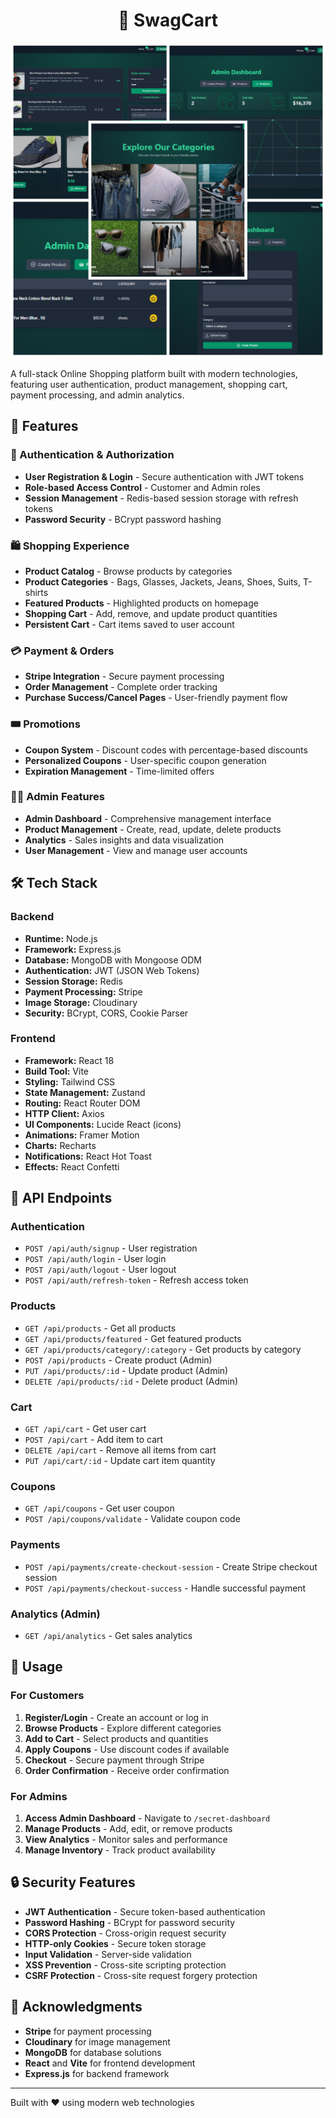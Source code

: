 ﻿<h1 align="center">🛒 SwagCart</h1>
 
![Demo App](/frontend/public/photo-collage.png.png)

A full-stack Online Shopping  platform built with modern technologies, featuring user authentication, product management, shopping cart, payment processing, and admin analytics.



## 🚀 Features

### 🔐 Authentication & Authorization
- **User Registration & Login** - Secure authentication with JWT tokens
- **Role-based Access Control** - Customer and Admin roles
- **Session Management** - Redis-based session storage with refresh tokens
- **Password Security** - BCrypt password hashing

### 🛍️ Shopping Experience
- **Product Catalog** - Browse products by categories
- **Product Categories** - Bags, Glasses, Jackets, Jeans, Shoes, Suits, T-shirts
- **Featured Products** - Highlighted products on homepage
- **Shopping Cart** - Add, remove, and update product quantities
- **Persistent Cart** - Cart items saved to user account

### 💳 Payment & Orders
- **Stripe Integration** - Secure payment processing
- **Order Management** - Complete order tracking
- **Purchase Success/Cancel Pages** - User-friendly payment flow

### 🎟️ Promotions
- **Coupon System** - Discount codes with percentage-based discounts
- **Personalized Coupons** - User-specific coupon generation
- **Expiration Management** - Time-limited offers

### 👨‍💼 Admin Features
- **Admin Dashboard** - Comprehensive management interface
- **Product Management** - Create, read, update, delete products
- **Analytics** - Sales insights and data visualization
- **User Management** - View and manage user accounts

## 🛠️ Tech Stack

### Backend
- **Runtime:** Node.js
- **Framework:** Express.js
- **Database:** MongoDB with Mongoose ODM
- **Authentication:** JWT (JSON Web Tokens)
- **Session Storage:** Redis
- **Payment Processing:** Stripe
- **Image Storage:** Cloudinary
- **Security:** BCrypt, CORS, Cookie Parser

### Frontend
- **Framework:** React 18
- **Build Tool:** Vite
- **Styling:** Tailwind CSS
- **State Management:** Zustand
- **Routing:** React Router DOM
- **HTTP Client:** Axios
- **UI Components:** Lucide React (icons)
- **Animations:** Framer Motion
- **Charts:** Recharts
- **Notifications:** React Hot Toast
- **Effects:** React Confetti

## 🔧 API Endpoints

### Authentication
- `POST /api/auth/signup` - User registration
- `POST /api/auth/login` - User login
- `POST /api/auth/logout` - User logout
- `POST /api/auth/refresh-token` - Refresh access token

### Products
- `GET /api/products` - Get all products
- `GET /api/products/featured` - Get featured products
- `GET /api/products/category/:category` - Get products by category
- `POST /api/products` - Create product (Admin)
- `PUT /api/products/:id` - Update product (Admin)
- `DELETE /api/products/:id` - Delete product (Admin)

### Cart
- `GET /api/cart` - Get user cart
- `POST /api/cart` - Add item to cart
- `DELETE /api/cart` - Remove all items from cart
- `PUT /api/cart/:id` - Update cart item quantity

### Coupons
- `GET /api/coupons` - Get user coupon
- `POST /api/coupons/validate` - Validate coupon code

### Payments
- `POST /api/payments/create-checkout-session` - Create Stripe checkout session
- `POST /api/payments/checkout-success` - Handle successful payment

### Analytics (Admin)
- `GET /api/analytics` - Get sales analytics

## 🎯 Usage

### For Customers
1. **Register/Login** - Create an account or log in
2. **Browse Products** - Explore different categories
3. **Add to Cart** - Select products and quantities
4. **Apply Coupons** - Use discount codes if available
5. **Checkout** - Secure payment through Stripe
6. **Order Confirmation** - Receive order confirmation

### For Admins
1. **Access Admin Dashboard** - Navigate to `/secret-dashboard`
2. **Manage Products** - Add, edit, or remove products
3. **View Analytics** - Monitor sales and performance
4. **Manage Inventory** - Track product availability

## 🔒 Security Features

- **JWT Authentication** - Secure token-based authentication
- **Password Hashing** - BCrypt for password security
- **CORS Protection** - Cross-origin request security
- **HTTP-only Cookies** - Secure token storage
- **Input Validation** - Server-side validation
- **XSS Prevention** - Cross-site scripting protection
- **CSRF Protection** - Cross-site request forgery protection



## 🙏 Acknowledgments

- **Stripe** for payment processing
- **Cloudinary** for image management
- **MongoDB** for database solutions
- **React** and **Vite** for frontend development
- **Express.js** for backend framework

---


Built with ❤️ using modern web technologies





